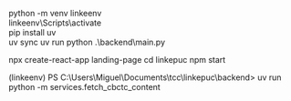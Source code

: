 python -m venv linkeenv  
linkeenv\Scripts\activate                                
pip install uv                                                                               
uv sync
uv run python .\backend\main.py


npx create-react-app landing-page
cd linkepuc
npm start

(linkeenv) PS C:\Users\Miguel\Documents\tcc\linkepuc\backend> uv run python -m services.fetch_cbctc_content